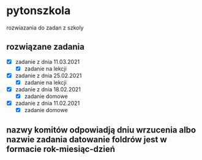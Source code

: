 # pytonszkola

rozwiazania do zadan z szkoly

## rozwiązane zadania
 
 - [x] zadanie z dnia 11.03.2021
   - [x] zadanie na lekcji 
 - [x] zadanie z dnia 25.02.2021
   - [x] zadanie na lekcji
 - [x] zadanie z dnia 18.02.2021
   - [x] zadanie domowe
 - [x] zadanie z dnia 11.02.2021
   - [x] zadanie domowe

## nazwy komitów odpowiadją dniu wrzucenia albo nazwie zadania datowanie foldrów jest w formacie rok-miesiąc-dzień
